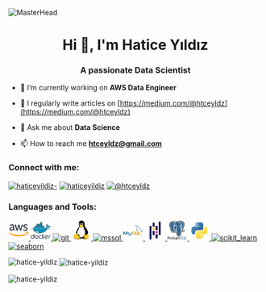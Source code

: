 ![MasterHead](https://media.licdn.com/dms/image/D4E16AQFh0S24UDV3Cw/profile-displaybackgroundimage-shrink_350_1400/0/1686155260479?e=1694044800&v=beta&t=IHtncyIg88Jg9r3UaYQpQ26phCZYtb5bCEGaI13bXVY)
<h1 align="center">Hi 👋, I'm Hatice Yıldız</h1>
<h3 align="center">A passionate Data Scientist</h3>

- 🔭 I’m currently working on **AWS Data Engineer**

- 📝 I regularly write articles on [https://medium.com/@htceyldz](https://medium.com/@htceyldz)

- 💬 Ask me about **Data Science**

- 📫 How to reach me **htceyldz@gmail.com**

<h3 align="left">Connect with me:</h3>
<p align="left">
<a href="https://linkedin.com/in/haticeyildiz-" target="blank"><img align="center" src="https://raw.githubusercontent.com/rahuldkjain/github-profile-readme-generator/master/src/images/icons/Social/linked-in-alt.svg" alt="haticeyildiz-" height="30" width="40" /></a>
<a href="https://kaggle.com/haticeyildiz" target="blank"><img align="center" src="https://raw.githubusercontent.com/rahuldkjain/github-profile-readme-generator/master/src/images/icons/Social/kaggle.svg" alt="haticeyildiz" height="30" width="40" /></a>
<a href="https://medium.com/@htceyldz" target="blank"><img align="center" src="https://raw.githubusercontent.com/rahuldkjain/github-profile-readme-generator/master/src/images/icons/Social/medium.svg" alt="@htceyldz" height="30" width="40" /></a>
</p>

<h3 align="left">Languages and Tools:</h3>
<p align="left"> <a href="https://aws.amazon.com" target="_blank" rel="noreferrer"> <img src="https://raw.githubusercontent.com/devicons/devicon/master/icons/amazonwebservices/amazonwebservices-original-wordmark.svg" alt="aws" width="40" height="40"/> </a> <a href="https://www.docker.com/" target="_blank" rel="noreferrer"> <img src="https://raw.githubusercontent.com/devicons/devicon/master/icons/docker/docker-original-wordmark.svg" alt="docker" width="40" height="40"/> </a> <a href="https://git-scm.com/" target="_blank" rel="noreferrer"> <img src="https://www.vectorlogo.zone/logos/git-scm/git-scm-icon.svg" alt="git" width="40" height="40"/> </a> <a href="https://www.linux.org/" target="_blank" rel="noreferrer"> <img src="https://raw.githubusercontent.com/devicons/devicon/master/icons/linux/linux-original.svg" alt="linux" width="40" height="40"/> </a> <a href="https://www.microsoft.com/en-us/sql-server" target="_blank" rel="noreferrer"> <img src="https://www.svgrepo.com/show/303229/microsoft-sql-server-logo.svg" alt="mssql" width="40" height="40"/> </a> <a href="https://www.mysql.com/" target="_blank" rel="noreferrer"> <img src="https://raw.githubusercontent.com/devicons/devicon/master/icons/mysql/mysql-original-wordmark.svg" alt="mysql" width="40" height="40"/> </a> <a href="https://pandas.pydata.org/" target="_blank" rel="noreferrer"> <img src="https://raw.githubusercontent.com/devicons/devicon/2ae2a900d2f041da66e950e4d48052658d850630/icons/pandas/pandas-original.svg" alt="pandas" width="40" height="40"/> </a> <a href="https://www.postgresql.org" target="_blank" rel="noreferrer"> <img src="https://raw.githubusercontent.com/devicons/devicon/master/icons/postgresql/postgresql-original-wordmark.svg" alt="postgresql" width="40" height="40"/> </a> <a href="https://www.python.org" target="_blank" rel="noreferrer"> <img src="https://raw.githubusercontent.com/devicons/devicon/master/icons/python/python-original.svg" alt="python" width="40" height="40"/> </a> <a href="https://scikit-learn.org/" target="_blank" rel="noreferrer"> <img src="https://upload.wikimedia.org/wikipedia/commons/0/05/Scikit_learn_logo_small.svg" alt="scikit_learn" width="40" height="40"/> </a> <a href="https://seaborn.pydata.org/" target="_blank" rel="noreferrer"> <img src="https://seaborn.pydata.org/_images/logo-mark-lightbg.svg" alt="seaborn" width="40" height="40"/> </a> </p>

<p><img align="left" src="https://github-readme-stats.vercel.app/api/top-langs?username=hatice-yildiz&show_icons=true&locale=en&layout=compact" alt="hatice-yildiz" /></p>

<p>&nbsp;<img align="center" src="https://github-readme-stats.vercel.app/api?username=hatice-yildiz&show_icons=true&locale=en" alt="hatice-yildiz" /></p>

<p><img align="center" src="https://github-readme-streak-stats.herokuapp.com/?user=hatice-yildiz&" alt="hatice-yildiz" /></p>
